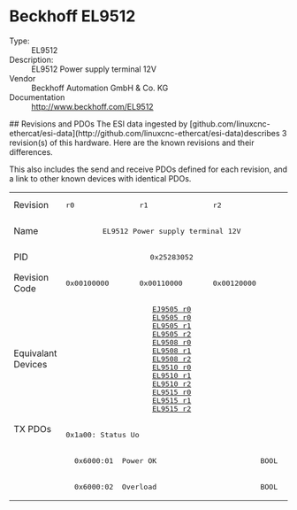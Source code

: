 #  Beckhoff EL9512

<dl>
  <dt>Type:</dt><dd>EL9512</dd>
  <dt>Description:</dt><dd>EL9512 Power supply terminal 12V</dd>
  <dt>Vendor</dt><dd>Beckhoff Automation GmbH & Co. KG</dd>
  <dt>Documentation</dt><dd><a href="http://www.beckhoff.com/EL9512">http://www.beckhoff.com/EL9512</a></dd>
</dl>
## Revisions and PDOs
The ESI data ingested by [github.com/linuxcnc-ethercat/esi-data](http://github.com/linuxcnc-ethercat/esi-data)describes 3 revision(s) of this hardware.  Here are the known revisions and their differences.

This also includes the send and receive PDOs defined for each revision, and a link to other known devices with identical PDOs.

<table>
<tr >
<td class="first">Revision</td>
<td ><pre>r0</pre></td>
<td ><pre>r1</pre></td>
<td ><pre>r2</pre></td>
</tr>
<tr >
<td class="first">Name</td>
<td  colspan=3 align="center"><pre>EL9512 Power supply terminal 12V</pre></td>
</tr>
<tr >
<td class="first">PID</td>
<td  colspan=3 align="center"><pre>0x25283052</pre></td>
</tr>
<tr >
<td class="first">Revision Code</td>
<td ><pre>0x00100000</pre></td>
<td ><pre>0x00110000</pre></td>
<td ><pre>0x00120000</pre></td>
</tr>
<tr >
<td class="first">Equivalant Devices</td>
<td  colspan=3 align="center"><pre><a href="EJ9505">EJ9505 r0</a><br/><a href="EL9505">EL9505 r0</a><br/><a href="EL9505">EL9505 r1</a><br/><a href="EL9505">EL9505 r2</a><br/><a href="EL9508">EL9508 r0</a><br/><a href="EL9508">EL9508 r1</a><br/><a href="EL9508">EL9508 r2</a><br/><a href="EL9510">EL9510 r0</a><br/><a href="EL9510">EL9510 r1</a><br/><a href="EL9510">EL9510 r2</a><br/><a href="EL9515">EL9515 r0</a><br/><a href="EL9515">EL9515 r1</a><br/><a href="EL9515">EL9515 r2</a></pre></td>
</tr>
<tr class="txpdo pdosection">
<td class="first" rowspan=3 valign=top>TX PDOs</td>
<td colspan=3 align="left"><pre>0x1a00: Status Uo</pre></td>
<td></td>
</tr>
<tr class="txpdo">
<td  colspan=3 align="left"><pre>  0x6000:01  Power OK                        BOOL</pre></td>
</tr>
<tr class="txpdo">
<td  colspan=3 align="left"><pre>  0x6000:02  Overload                        BOOL</pre></td>
</tr>
</table>
